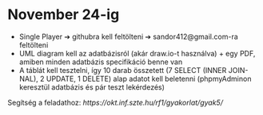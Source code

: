 <h1>November 24-ig</h1>
<ul>
  <li> Single Player ➔ githubra kell feltölteni ➔ sandor412@gmail.com-ra feltölteni </li>
  <li> UML diagram kell az adatbázisról (akár draw.io-t használva) + egy PDF, amiben minden adatbázis specifikáció benne van </li>
  <li> A táblát kell tesztelni, így 10 darab összetett (7 SELECT (INNER JOIN-NAL), 2 UPDATE, 1 DELETE) alap adatot kell beletenni (phpmyAdminon keresztül adatbázis és pár teszt lekérdezés) </li>
</ul>
<p>Segítség a feladathoz: <i>https://okt.inf.szte.hu/rf1/gyakorlat/gyak5/</i></p>
